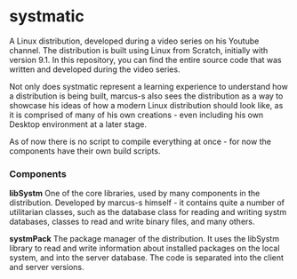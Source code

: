 # systmatic
A Linux distribution, developed during a video series on his Youtube channel. The distribution is built using Linux from Scratch, initially with version 9.1. In this repository, you can find the entire source code that was written and developed during the video series.

Not only does systmatic represent a learning experience to understand how a distribution is being built, marcus-s also sees the distribution as a way to showcase his ideas of how a modern Linux distribution should look like, as it is comprised of many of his own creations - even including his own Desktop environment at a later stage.

As of now there is no script to compile everything at once - for now the components have their own build scripts.

### Components
**libSystm**
One of the core libraries, used by many components in the distribution. Developed by marcus-s himself - it contains quite a number of utilitarian classes, such as the database class for reading and writing systm databases, classes to read and write binary files, and many others.

**systmPack**
The package manager of the distribution. It uses the libSystm library to read and write information about installed packages on the local system, and into the server database. The code is separated into the client and server versions.

